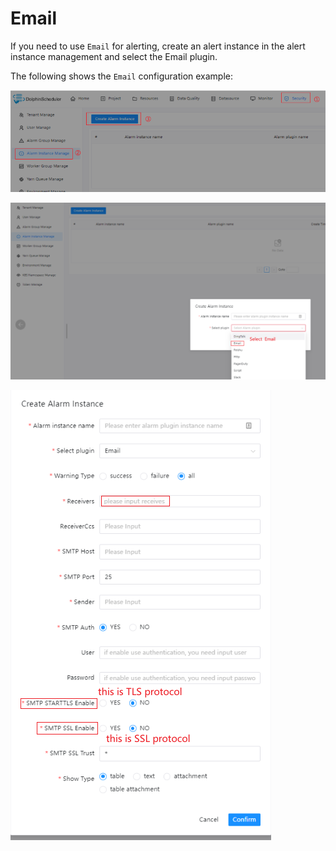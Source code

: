 # Email  
If you need to use `Email` for alerting, create an alert instance in the alert instance management and select the Email plugin.

The following shows the `Email` configuration example:

![alert-email](../../../../img/alert/email-alter-setup1-en.png)

![alert-email](../../../../img/alert/email-alter-setup2-en.png)

![alert-email](../../../../img/alert/email-alter-setup3-en.png)